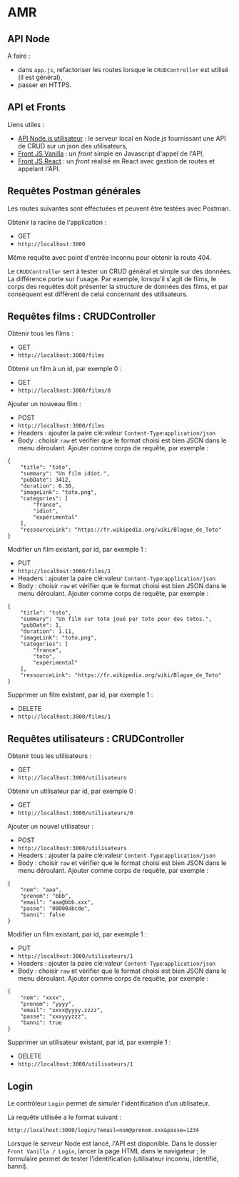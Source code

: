 # AMR

## API Node

A faire : 
- dans `app.js`, refactoriser les routes lorsque le `CRUDController` est utilisé (il est général),
- passer en HTTPS.

## API et Fronts
Liens utiles :
- [API Node.js utilisateur](https://github.com/AlexandreVenet/Utilisateurs_API_Node) : le serveur local en Node.js fournissant une API de CRUD sur un json des utilisateurs,
- [Front JS Vanilla](https://github.com/AlexandreVenet/Utilisateurs_API_frontVanilla) : un *front* simple en Javascript d'appel de l'API,
- [Front JS React](https://github.com/AlexandreVenet/Utilisateurs_API_frontReact) : un *front* réalisé en React avec gestion de routes et appelant l'API.

## Requêtes Postman générales

Les routes suivantes sont effectuées et peuvent être testées avec Postman.

Obtenir la racine de l'application :
- GET
- `http://localhost:3000`

Même requête avec point d'entrée inconnu pour obtenir la route 404.

Le `CRUDController` sert à tester un CRUD général et simple sur des données. La différence porte sur l'usage. Par exemple, lorsqu'il s'agit de films, le corps des requêtes doit présenter la structure de données des films, et par conséquent est différent de celui concernant des utilisateurs.

## Requêtes films : CRUDController

Obtenir tous les films :
- GET
- `http://localhost:3000/films`

Obtenir un film à un id, par exemple 0 :
- GET
- `http://localhost:3000/films/0`

Ajouter un nouveau film :
- POST
- `http://localhost:3000/films`
- Headers : ajouter la paire clé:valeur `Content-Type`:`application/json`
- Body : choisir `raw` et vérifier que le format choisi est bien JSON dans le menu déroulant. Ajouter comme corps de requête, par exemple :
```
{
	"title": "toto",
	"summary": "Un film idiot.",
	"pubDate": 3412,
	"duration": 6.30,
	"imageLink": "toto.png",
	"categories": [
		"france",
		"idiot",
		"expérimental"
	],
	"ressourceLink": "https://fr.wikipedia.org/wiki/Blague_de_Toto"
}
```

Modifier un film existant, par id, par exemple 1 :
- PUT
- `http://localhost:3000/films/1`
- Headers : ajouter la paire clé:valeur `Content-Type`:`application/json`
- Body : choisir `raw` et vérifier que le format choisi est bien JSON dans le menu déroulant. Ajouter comme corps de requête, par exemple :
```
{
	"title": "toto",
	"summary": "Un film sur toto joué par toto pour des totos.",
	"pubDate": 1,
	"duration": 1.11,
	"imageLink": "toto.png",
	"categories": [
		"france",
		"toto",
		"expérimental"
	],
	"ressourceLink": "https://fr.wikipedia.org/wiki/Blague_de_Toto"
}
```

Supprimer un film existant, par id, par exemple 1 :
- DELETE
- `http://localhost:3000/films/1`

## Requêtes utilisateurs : CRUDController

Obtenir tous les utilisateurs :
- GET
- `http://localhost:3000/utilisateurs`

Obtenir un utilisateur par id, par exemple 0 :
- GET
- `http://localhost:3000/utilisateurs/0`

Ajouter un nouvel utilisateur :
- POST
- `http://localhost:3000/utilisateurs`
- Headers : ajouter la paire clé:valeur `Content-Type`:`application/json`
- Body : choisir `raw` et vérifier que le format choisi est bien JSON dans le menu déroulant. Ajouter comme corps de requête, par exemple :
```
{
	"nom": "aaa",
	"prenom": "bbb",
	"email": "aaa@bbb.xxx",
	"passe": "00000abcde",
	"banni": false
}
```

Modifier un film existant, par id, par exemple 1 :
- PUT
- `http://localhost:3000/utilisateurs/1`
- Headers : ajouter la paire clé:valeur `Content-Type`:`application/json`
- Body : choisir `raw` et vérifier que le format choisi est bien JSON dans le menu déroulant. Ajouter comme corps de requête, par exemple :
```
{
	"nom": "xxxx",
	"prenom": "yyyy",
	"email": "xxxx@yyyy.zzzz",
	"passe": "xxxyyyzzz",
	"banni": true
}
```

Supprimer un utilisateur existant, par id, par exemple 1 :
- DELETE
- `http://localhost:3000/utilisateurs/1`

## Login

Le contrôleur `Login` permet de simuler l'identification d'un utilisateur.

La requête utilisée a le format suivant :
```
http://localhost:3000/login/?email=nom@prenom.xxx&passe=1234
```

Lorsque le serveur Node est lancé, l'API est disponible. Dans le dossier `Front Vanilla / Login`, lancer la page HTML dans le navigateur ; le formulaire permet de tester l'identification (utilisateur inconnu, identifié, banni).